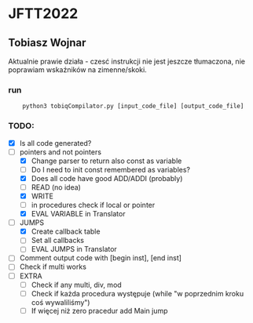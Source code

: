 # JFTT2022
## Tobiasz Wojnar

Aktualnie prawie działa - czesć instrukcji nie jest jeszcze tłumaczona, nie poprawiam wskaźników na zimenne/skoki.

### run
```
    python3 tobiqCompilator.py [input_code_file] [output_code_file]
```

### TODO:
* [x] Is all code generated?
* [ ] pointers and not pointers
  * [x] Change parser to return also const as variable
  * [ ] Do I need to init const remembered as variables?
  * [X] Does all code have good ADD/ADDI (probably)
  * [ ] READ (no idea)
  * [X] WRITE
  * [ ] in procedures check if local or pointer
  * [X] EVAL VARIABLE in Translator
* [ ] JUMPS
  * [X] Create callback table
  * [ ] Set all callbacks
  * [ ] EVAL JUMPS in Translator
* [ ] Comment output code with [begin inst], [end inst]
* [ ] Check if multi works
* [ ] EXTRA
  * [ ] Check if any multi, div, mod
  * [ ] Check if każda procedura występuje (while "w poprzednim kroku coś wywaliliśmy")
  * [ ] If więcej niż zero pracedur add Main jump